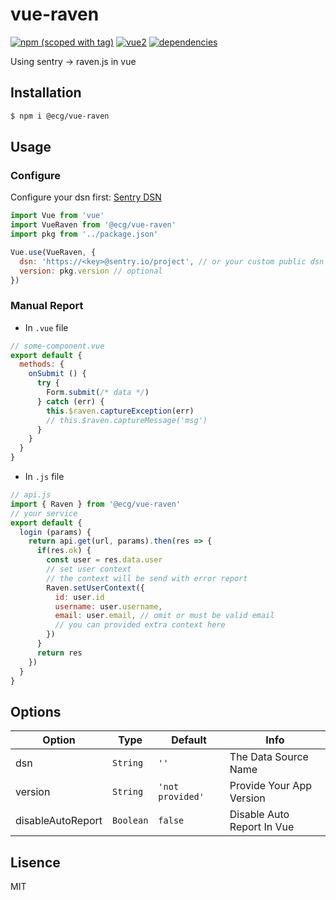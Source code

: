 # vue-raven
[![npm (scoped with tag)](https://img.shields.io/npm/v/@ecg/vue-raven.svg)](https://npmjs.com/package/@ecg/vue-raven)
[![vue2](https://img.shields.io/badge/vue-2.x-brightgreen.svg)](https://vuejs.org/)
[![dependencies](https://img.shields.io/david/savokiss/vue-raven.svg)]()

Using sentry -> raven.js in vue

## Installation

```bash
$ npm i @ecg/vue-raven
```

## Usage

### Configure
Configure your dsn first: [Sentry DSN](https://docs.sentry.io/quickstart/#configure-the-dsn)

```js
import Vue from 'vue'
import VueRaven from '@ecg/vue-raven'
import pkg from '../package.json'

Vue.use(VueRaven, {
  dsn: 'https://<key>@sentry.io/project', // or your custom public dsn
  version: pkg.version // optional
})
```

### Manual Report

- In `.vue` file

```js
// some-component.vue
export default {
  methods: {
    onSubmit () {
      try {
        Form.submit(/* data */)
      } catch (err) {
        this.$raven.captureException(err)
        // this.$raven.captureMessage('msg')
      }
    }
  }
}
```

- In `.js` file

```js
// api.js
import { Raven } from '@ecg/vue-raven'
// your service
export default {
  login (params) {
    return api.get(url, params).then(res => {
      if(res.ok) {
        const user = res.data.user
        // set user context
        // the context will be send with error report
        Raven.setUserContext({
          id: user.id
          username: user.username,
          email: user.email, // omit or must be valid email
          // you can provided extra context here 
        })
      }
      return res
    })
  }
}
```

## Options

| Option  | Type | Default  | Info |
| ------------- | ------------- | ------------- | ------------- |
| dsn  | `String` | `''` | The Data Source Name |
| version | `String` | `'not provided'` | Provide Your App Version |
| disableAutoReport | `Boolean` | `false` | Disable Auto Report In Vue |

## Lisence

MIT